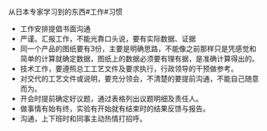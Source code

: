 从日本专家学习到的东西#工作#习惯
- 工作安排提倡书面沟通
- 严谨。汇报工作，不能光靠口头说，要有实际数据、证据
- 同一个产品的图纸要有3份，主要是明确思路，不能像之前那样只是凭感觉和简单的计算就确定数据，图纸上的数据必须要有理有据，是准确计算得出的。
- 技术工作，要遵照总工工艺文件及要求执行，行政领导的干预做参考。
- 对交代的工艺文件或说明，要充分领会，不清楚的要提前沟通，不能自己随意而为。
- 开会时提前确定好议题，通过表格列出议题明细及责任人。
- 做事情有始有终，实验有开始就有结束时的结果反馈与报告。
- 沟通，上下班时和同事主动热情打招呼。
